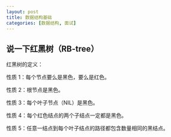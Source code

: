 ```yaml
---
layout: post
title: 数据结构基础
categories: [数据结构, 面试]
---
```


## 说⼀下红⿊树（RB-tree）

红⿊树的定义：

性质 1：每个节点要么是⿊⾊，要么是红⾊。

性质 2：根节点是⿊⾊。

性质 3：每个叶⼦节点（NIL）是⿊⾊。

性质 4：每个红⾊结点的两个⼦结点⼀定都是⿊⾊。

性质 5：任意⼀结点到每个叶⼦结点的路径都包含数量相同的⿊结点。
